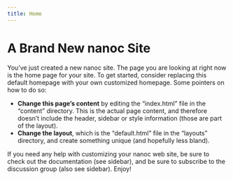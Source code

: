 ```yaml
--- 
title: Home
---
```


# A Brand New nanoc Site

You’ve just created a new nanoc site. The page you are looking at right now is the home page for your site. To get started, consider replacing this default homepage with your own customized homepage. Some pointers on how to do so:

* **Change this page’s content** by editing the “index.html” file in the “content” directory. This is the actual page content, and therefore doesn’t include the header, sidebar or style information (those are part of the layout).
* **Change the layout**, which is the “default.html” file in the “layouts” directory, and create something unique (and hopefully less bland).

If you need any help with customizing your nanoc web site, be sure to check out the documentation (see sidebar), and be sure to subscribe to the discussion group (also see sidebar). Enjoy!
